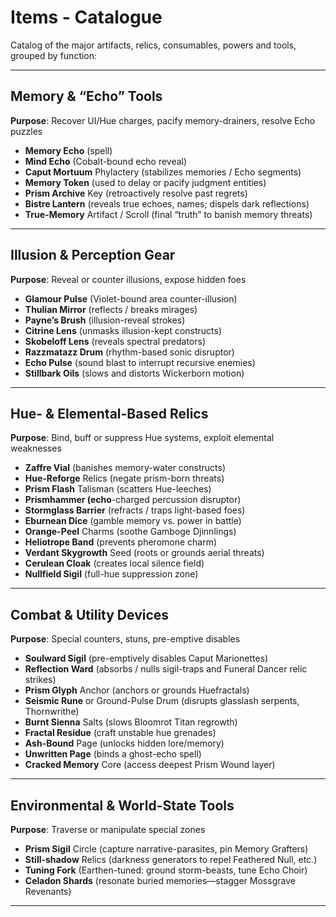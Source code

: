 
# Items - Catalogue

Catalog of the major artifacts, relics, consumables, powers and tools, grouped by function:

---

## Memory & “Echo” Tools

**Purpose**: Recover UI/Hue charges, pacify memory-drainers, resolve Echo puzzles
- **Memory Echo** (spell)
- **Mind Echo** (Cobalt-bound echo reveal)
- **Caput Mortuum** Phylactery (stabilizes memories / Echo segments)
- **Memory Token** (used to delay or pacify judgment entities)
- **Prism Archive** Key (retroactively resolve past regrets)
- **Bistre Lantern** (reveals true echoes, names; dispels dark reflections)
- **True-Memory** Artifact / Scroll (final “truth” to banish memory threats)

---

## Illusion & Perception Gear

**Purpose**: Reveal or counter illusions, expose hidden foes
- **Glamour Pulse** (Violet-bound area counter-illusion)
- **Thulian Mirror** (reflects / breaks mirages)
- **Payne’s Brush** (illusion-reveal strokes)
- **Citrine Lens** (unmasks illusion-kept constructs)
- **Skobeloff Lens** (reveals spectral predators)
- **Razzmatazz Drum** (rhythm-based sonic disruptor)
- **Echo Pulse** (sound blast to interrupt recursive enemies)
- **Stillbark Oils** (slows and distorts Wickerborn motion)

---

## Hue- & Elemental-Based Relics

**Purpose**: Bind, buff or suppress Hue systems, exploit elemental weaknesses
- **Zaffre Vial** (banishes memory-water constructs)
- **Hue-Reforge** Relics (negate prism-born threats)
- **Prism Flash** Talisman (scatters Hue-leeches)
- **Prismhammer (echo**-charged percussion disruptor)
- **Stormglass Barrier** (refracts / traps light-based foes)
- **Eburnean Dice** (gamble memory vs. power in battle)
- **Orange-Peel** Charms (soothe Gamboge Djinnlings)
- **Heliotrope Band** (prevents pheromone charm)
- **Verdant Skygrowth** Seed (roots or grounds aerial threats)
- **Cerulean Cloak** (creates local silence field)
- **Nullfield Sigil** (full-hue suppression zone)

---

## Combat & Utility Devices

**Purpose**: Special counters, stuns, pre-emptive disables
- **Soulward Sigil** (pre-emptively disables Caput Marionettes)
- **Reflection Ward** (absorbs / nulls sigil-traps and Funeral Dancer relic strikes)
- **Prism Glyph** Anchor (anchors or grounds Huefractals)
- **Seismic Rune** or Ground-Pulse Drum (disrupts glasslash serpents, Thornwrithe)
- **Burnt Sienna** Salts (slows Bloomrot Titan regrowth)
- **Fractal Residue** (craft unstable hue grenades)
- **Ash-Bound** Page (unlocks hidden lore/memory)
- **Unwritten Page** (binds a ghost-echo spell)
- **Cracked Memory** Core (access deepest Prism Wound layer)

---

## Environmental & World-State Tools

**Purpose**: Traverse or manipulate special zones
- **Prism Sigil** Circle (capture narrative-parasites, pin Memory Grafters)
- **Still-shadow** Relics (darkness generators to repel Feathered Null, etc.)
- **Tuning Fork** (Earthen-tuned: ground storm-beasts, tune Echo Choir)
- **Celadon Shards** (resonate buried memories—stagger Mossgrave Revenants)

---
